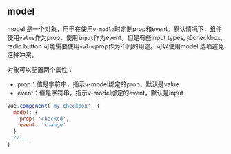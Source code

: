 
## model
model 是一个对象，用于在使用`v-modle`时定制prop和event。默认情况下，组件使用`value`作为prop，使用`input`作为event，但是有些input types, 如checkbox, radio button 可能需要使用`value`prop作为不同的用途。可以使用model 选项避免这种冲突。

对象可以配置两个属性：
* prop：值是字符串，指示v-model绑定的prop，默认是value
* event：值是字符串，指示v-model绑定的event，默认是input

```js
Vue.component('my-checkbox', {
  model: {
    prop: 'checked',
    event: 'change'
  }
  // ...
}
```